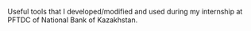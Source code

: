 Useful tools that I developed/modified and used  during my internship at PFTDC of National Bank of Kazakhstan.
